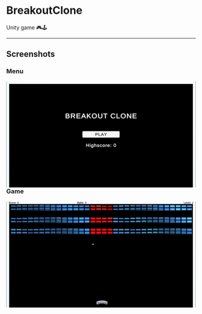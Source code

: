 # BreakoutClone
Unity game 🎮🕹️

---

## Screenshots
### Menu
<img align="left" src="menu.png"/>

---

### Game
<img align="left" src="game.png"/>